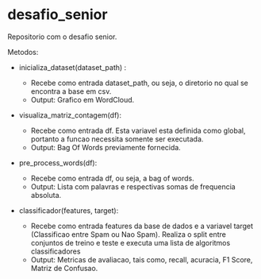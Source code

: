 # desafio_senior
Repositorio com o desafio senior.

Metodos:
* inicializa_dataset(dataset_path) : 
   * Recebe como entrada dataset_path, ou seja, o diretorio no qual se encontra a base em csv. 
   * Output: Grafico em WordCloud.
  
*  visualiza_matriz_contagem(df):
   * Recebe como entrada df. Esta variavel esta definida como global, portanto a funcao necessita somente ser executada.
   * Output: Bag Of Words previamente fornecida.
 
* pre_process_words(df):
   * Recebe como entrada df, ou seja, a bag of words.
   * Output: Lista com palavras e respectivas somas de frequencia absoluta.
 
 * classificador(features, target):
   * Recebe como entrada features da base de dados e a variavel target (Classificao entre Spam ou Nao Spam). Realiza o split entre conjuntos de treino e teste e executa uma lista de algoritmos classificadores
   * Output: Metricas de avaliacao, tais como, recall, acuracia, F1 Score, Matriz de Confusao.
 
 





